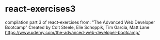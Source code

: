 # react-exercises3

compilation part 3 of react-exercises from: 
"The Advanced Web Developer Bootcamp" Created by Colt Steele, Elie Schoppik, Tim Garcia, Matt Lane
https://www.udemy.com/the-advanced-web-developer-bootcamp/
